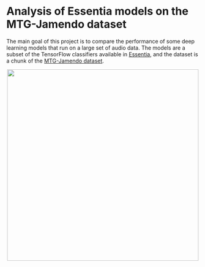 # Analysis of Essentia models on the MTG-Jamendo dataset

The main goal of this project is to compare the performance of some deep learning models that run on a large set of audio data. The models are a subset of the TensorFlow classifiers available in [Essentia](https://essentia.upf.edu/), and the dataset is a chunk of the [MTG-Jamendo dataset](https://github.com/MTG/mtg-jamendo-dataset).

<p align="center"><img src="https://doc-10-10-docs.googleusercontent.com/docs/securesc/3nuo4874urnndtuags9g4qfdodti86lu/n51nl2e5fhbovodh2i16dvgr851p40u4/1585350525000/04559749643157090478/10363966225549608132/1AAGwgU8HD6jDBfddNNt2IMUY3fWdbBuz?authuser=0&nonce=6knncbkltd5re&user=10363966225549608132&hash=1uf4rqehnlfkhlc5tn04f8adfqigdmva" width="500"></p>
